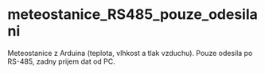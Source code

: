 meteostanice_RS485_pouze_odesilani
==================================

Meteostanice z Arduina (teplota, vlhkost a tlak vzduchu). Pouze odesila po RS-485, zadny prijem dat od PC.
